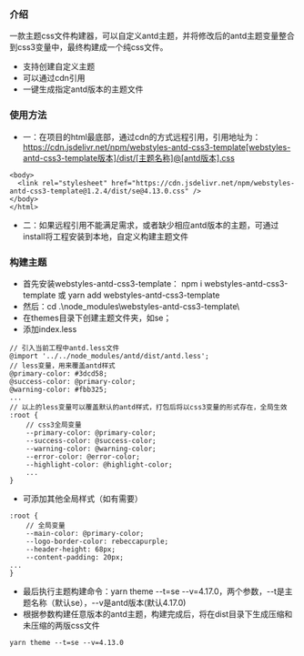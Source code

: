 ### 介绍


一款主题css文件构建器，可以自定义antd主题，并将修改后的antd主题变量整合到css3变量中，最终构建成一个纯css文件。

- 支持创建自定义主题
- 可以通过cdn引用
- 一键生成指定antd版本的主题文件


### 使用方法

- 一：在项目的html最底部，通过cdn的方式远程引用，引用地址为：
      https://cdn.jsdelivr.net/npm/webstyles-antd-css3-template[webstyles-antd-css3-template版本]/dist/[主题名称]@[antd版本].css

```
<body>
  <link rel="stylesheet" href="https://cdn.jsdelivr.net/npm/webstyles-antd-css3-template@1.2.4/dist/se@4.13.0.css" />
</body>
</html>

```

- 二：如果远程引用不能满足需求，或者缺少相应antd版本的主题，可通过install将工程安装到本地，自定义构建主题文件

### 构建主题

- 首先安装webstyles-antd-css3-template： npm i webstyles-antd-css3-template 或 yarn add webstyles-antd-css3-template
- 然后：cd .\node_modules\webstyles-antd-css3-template\
- 在themes目录下创建主题文件夹，如se；
- 添加index.less

```
// 引入当前工程中antd.less文件
@import '../../node_modules/antd/dist/antd.less';
// less变量，用来覆盖antd样式
@primary-color: #3dcd58;
@success-color: @primary-color;
@warning-color: #fbb325;
...
// 以上的less变量可以覆盖默认的antd样式，打包后将以css3变量的形式存在，全局生效
:root {
    // css3全局变量
    --primary-color: @primary-color;
    --success-color: @success-color;
    --warning-color: @warning-color;
    --error-color: @error-color;
    --highlight-color: @highlight-color;
    ...
}
```

- 可添加其他全局样式（如有需要）

```
:root {
    // 全局变量
    --main-color: @primary-color;
    --logo-border-color: rebeccapurple;
    --header-height: 68px;
    --content-padding: 20px;
...
}

```

- 最后执行主题构建命令：yarn theme --t=se --v=4.17.0，两个参数，--t是主题名称（默认se），--v是antd版本(默认4.17.0)
- 根据参数构建任意版本的antd主题，构建完成后，将在dist目录下生成压缩和未压缩的两版css文件

```
yarn theme --t=se --v=4.13.0

```

